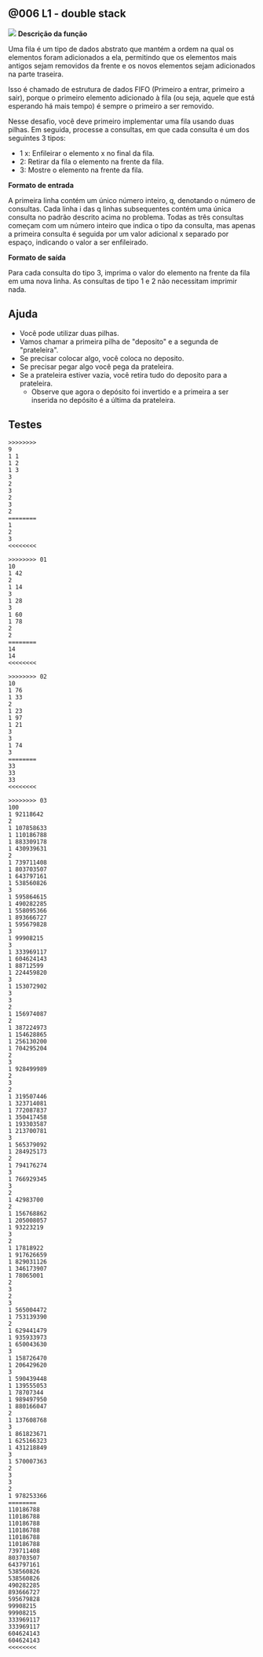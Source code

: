 ## @006 L1 - double stack

![](https://raw.githubusercontent.com/qxcodeed/arcade/master/base/006/cover.jpg)
**Descrição da função**

Uma fila é um tipo de dados abstrato que mantém a ordem na qual os elementos foram adicionados a ela, permitindo que os elementos mais antigos sejam removidos da frente e os novos elementos sejam adicionados na parte traseira. 

Isso é chamado de estrutura de dados FIFO (Primeiro a entrar, primeiro a sair), porque o primeiro elemento adicionado à fila (ou seja, aquele que está esperando há mais tempo) é sempre o primeiro a ser removido.

Nesse desafio, você deve primeiro implementar uma fila usando duas pilhas. Em seguida, processe a consultas, em que cada consulta é um dos seguintes 3 tipos:

- 1 x: Enfileirar o elemento x no final da fila.
- 2: Retirar da fila o elemento na frente da fila.
- 3: Mostre o elemento na frente da fila.

**Formato de entrada**

A primeira linha contém um único número inteiro, q, denotando o número de consultas.
Cada linha i das q linhas subsequentes contém uma única consulta no padrão descrito acima no problema. Todas as três consultas começam com um número inteiro que indica o tipo da consulta, mas apenas a primeira consulta é seguida por um valor adicional x separado por espaço, indicando o valor a ser enfileirado.

**Formato de saída**

Para cada consulta do tipo 3, imprima o valor do elemento na frente da fila em uma nova linha. As consultas de tipo 1 e 2 não necessitam imprimir nada.


## Ajuda
- Você pode utilizar duas pilhas. 
- Vamos chamar a primeira pilha de "deposito" e a segunda de "prateleira".
- Se precisar colocar algo, você coloca no deposito.
- Se precisar pegar algo você pega da prateleira.
- Se a prateleira estiver vazia, você retira tudo do deposito para a prateleira.
    - Observe que agora o depósito foi invertido e a primeira a ser inserida no depósito é a última da prateleira.


## Testes

```
>>>>>>>>
9
1 1
1 2
1 3
3
2
3
2
3
2
========
1
2
3
<<<<<<<<

>>>>>>>> 01
10
1 42
2
1 14
3
1 28
3
1 60
1 78
2
2
========
14
14
<<<<<<<<

>>>>>>>> 02
10
1 76
1 33
2
1 23
1 97
1 21
3
3
1 74
3
========
33
33
33
<<<<<<<<

>>>>>>>> 03
100
1 92118642
2
1 107858633
1 110186788
1 883309178
1 430939631
2
1 739711408
1 803703507
1 643797161
1 538560826
3
1 595864615
1 490282285
1 558095366
1 893666727
1 595679828
3
1 99908215
3
1 333969117
1 604624143
1 88712599
1 224459820
3
1 153072902
3
3
2
1 156974087
2
1 387224973
1 154628865
1 256130200
1 704295204
2
3
1 928499989
2
3
2
1 319507446
1 323714081
1 772087837
1 350417458
1 193303587
1 213700781
3
1 565379092
1 284925173
2
1 794176274
3
1 766929345
3
2
1 42983700
2
1 156768862
1 205008057
1 93223219
3
2
1 17818922
1 917626659
1 829031126
1 346173907
1 78065001
2
3
2
3
1 565004472
1 753139390
2
1 629441479
1 935933973
1 650043630
3
1 158726470
1 206429620
3
1 590439448
1 139555053
1 78707344
1 989497950
1 880166047
2
1 137608768
3
1 861823671
1 625166323
1 431218849
3
1 570007363
2
3
3
2
1 978253366
========
110186788
110186788
110186788
110186788
110186788
110186788
739711408
803703507
643797161
538560826
538560826
490282285
893666727
595679828
99908215
99908215
333969117
333969117
604624143
604624143
<<<<<<<<
```